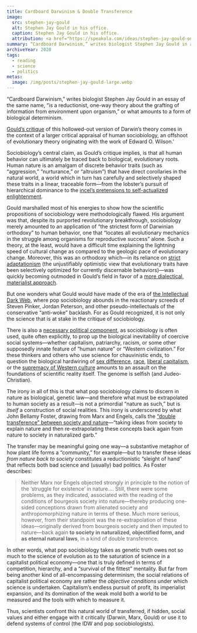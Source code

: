 ```yaml
---
title: Cardboard Darwinism & Double Transference
image:
  src: stephen-jay-gould
  alt: Stephen Jay Gould in his office.
  caption: Stephen Jay Gould in his office.
  attribution: <a href="https://speakola.com/ideas/stephen-jay-gould-on-evolution-1995">Speakola</a>
summary: “Cardboard Darwinism,” writes biologist Stephen Jay Gould in an essay of the same name, “is a reductionist, one-way theory about the grafting of information from environment upon organism,” or what amounts to a form of biological determinism.
archiveYear: 2020
tags:
  - reading
  - science
  - politics
metas:
  image: /img/posts/stephen-jay-gould-large.webp
---
```


“Cardboard Darwinism,” writes biologist Stephen Jay Gould in an essay of the same name, “is a reductionist, one-way theory about the grafting of information from environment upon organism,” or what amounts to a form of biological determinism.

[Gould’s critique](https://www.nybooks.com/articles/1986/09/25/cardboard-darwinism) of this hollowed-out version of Darwin’s theory comes in the context of a larger critical appraisal of human sociobiology, an offshoot of evolutionary theory originating with the work of Edward O. Wilson.'

Sociobiology’s central claim, as Gould’s critique implies, is that all human behavior can ultimately be traced back to biological, evolutionary roots. Human nature is an amalgam of discrete behavior traits (such as “aggression,” “nurturance,” or “altruism”) that have direct corollaries in the natural world, a world which in turn has carefully and selectively shaped these traits in a linear, traceable form—from the lobster’s pursuit of hierarchical dominance to the [incel’s pretensions to self-actualized enlightenment](https://thebaffler.com/latest/peterson-ganz-klein).

Gould marshalled most of his energies to show how the scientific propositions of sociobiology were methodologically flawed. His argument was that, despite its purported revolutionary breakthrough, sociobiology merely amounted to an application of “the strictest form of Darwinian orthodoxy” to human behavior, one that “locates all evolutionary mechanics in the struggle among organisms for reproductive success” alone. Such a theory, at the least, would have a difficult time explaining the lightning speed of cultural change as compared to the geologic pace of evolutionary change. Moreover, this was an orthodoxy which—in its reliance on [strict adaptationism](https://plato.stanford.edu/entries/sociobiology/#Ada) (the unjustifiably optimistic view that evolutionary traits have been selectively optimized for currently discernable behaviors)—was quickly becoming outmoded in Gould’s field in favor of a [more dialectical, materialist approach](/posts/essays/dialectical-ecology).

But one wonders what Gould would have made of the era of [the Intellectual Dark Web](https://www.jacobinmag.com/2020/07/intellectual-dark-web-michael-brooks), where pop sociobiology abounds in the reactionary screeds of Steven Pinker, Jordan Peterson, and other pseudo-intellectuals of the conservative “anti-woke” backlash. For as Gould recognized, it is not only the science that is at stake in the critique of sociobiology.

There is also a [necessary political component](https://libcom.org/library/against-sociobiology), as sociobiology is often used, quite often explicitly, to prop up the biological inevitability of coercive social systems—whether capitalism, patriarchy, racism, or some other supposedly innate feature of “human nature” or “Western civilization.” For these thinkers and others who use science for chauvinistic ends, to question the biological hardwiring of [sex difference](https://www.nytimes.com/2018/05/18/style/jordan-peterson-12-rules-for-life.html), [race](https://blogs.scientificamerican.com/voices/the-real-problem-with-charles-murray-and-the-bell-curve), [liberal capitalism](https://www.nybooks.com/articles/2003/02/27/darwinian-storytelling), or the [supremacy of Western culture](https://twitter.com/RichardDawkins/status/1018933359978909696?s=20) amounts to an assault on the foundations of scientific reality itself. The genome is selfish (and Judeo-Christian).

The irony in all of this is that what pop sociobiology claims to discern in nature as biological, genetic law—and therefore what must be extrapolated to human society as a result—is not a primordial “nature as such,” but is _itself_ a construction of social realities. This irony is underscored by what John Bellamy Foster, drawing from Marx and Engels, calls the [“double transference” between society and nature](https://johnbellamyfoster.org/wp-content/uploads/2014/07/Foster-Clark-Sociology-of-Ecology.pdf)—“taking ideas from society to explain nature and then re-extrapolating these concepts back again from nature to society in naturalized garb.”

The transfer may be meaningful going one way—a substantive metaphor of how plant life forms a “community,” for example—but to transfer these ideas _from nature back to society_ constitutes a reductionistic “sleight of hand” that reflects both bad science and (usually) bad politics. As Foster describes:

> Neither Marx nor Engels objected strongly in principle to the notion of the ‘struggle for existence’ in nature.… Still, there were some problems, as they indicated, associated with the reading of the conditions of bourgeois society into nature—thereby producing one-sided conceptions drawn from alienated society and anthropomorphizing nature in terms of these. Much more serious, however, from their standpoint was the re-extrapolation of these ideas—originally derived from bourgeois society and then imputed to nature—back again **to society in naturalized, objectified form, and as eternal natural laws**, in a kind of double transference.

In other words, what pop sociobiology takes as genetic truth owes not so much to the science of evolution as to the saturation of science in a capitalist political economy—one that is truly defined in terms of competition, hierarchy, and a “survival of the fittest” mentality. But far from being another kind of all-encompassing determinism, the social relations of capitalist political economy are rather the _objective conditions_ under which science is undertaken. Capitalism’s endless pursuit of profit, its imperialist expansion, and its domination of the weak mold both a world to be measured and the tools with which to measure it.

Thus, scientists confront this natural world of transferred, if hidden, social values and either engage with it critically (Darwin, Marx, Gould) or use it to defend systems of control (the IDW and pop sociobiologists).

